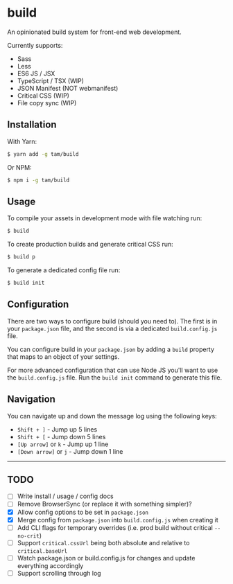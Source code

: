 # build
An opinionated build system for front-end web development.

Currently supports:
- Sass
- Less
- ES6 JS / JSX
- TypeScript / TSX (WIP)
- JSON Manifest (NOT webmanifest)
- Critical CSS (WIP)
- File copy sync (WIP)

## Installation

With Yarn:
```bash
$ yarn add -g tam/build
```

Or NPM:
```bash
$ npm i -g tam/build
```

## Usage
To compile your assets in development mode with file watching run:
```bash
$ build
```

To create production builds and generate critical CSS run:
```bash
$ build p
```

To generate a dedicated config file run:
```bash
$ build init
```

## Configuration

There are two ways to configure build (should you need to). The first is in your
`package.json` file, and the second is via a dedicated `build.config.js` file.

You can configure build in your `package.json` by adding a `build` property 
that maps to an object of your settings.

For more advanced configuration that can use Node JS you'll want to use the
`build.config.js` file. Run the `build init` command to generate this file.

## Navigation

You can navigate up and down the message log using the following keys:

- `Shift + ]` - Jump up 5 lines
- `Shift + [` - Jump down 5 lines
- `[Up arrow]` or `k` - Jump up 1 line
- `[Down arrow]` or `j` - Jump down 1 line

---

## TODO
- [ ] Write install / usage / config docs
- [ ] Remove BrowserSync (or replace it with something simpler)?
- [x] Allow config options to be set in `package.json`
- [x] Merge config from `package.json` into `build.config.js` when creating it
- [ ] Add CLI flags for temporary overrides (i.e. prod build without critical `--no-crit`)
- [ ] Support `critical.cssUrl` being both absolute and relative to `critical.baseUrl`
- [ ] Watch package.json or build.config.js for changes and update everything accordingly
- [ ] Support scrolling through log
